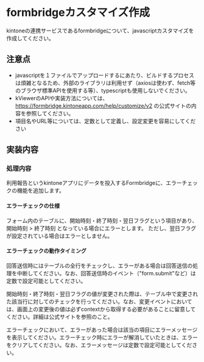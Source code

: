 # formbridgeカスタマイズ作成
kintoneの連携サービスであるformbridgeについて、javascriptカスタマイズを作成してください。

## 注意点
- javascriptを１ファイルでアップロードするにあたり、ビルドするプロセスは煩雑となるため、外部のライブラリは利用せず（axiosは使わず、fetch等のブラウザ標準APIを使用する等）、typescriptも使用しないでください。
- kViewerのAPIや実装方法については、https://formbridge.kintoneapp.com/help/customize/v2 の公式サイトの内容を参照してください。
- 項目名やURL等については、定数として定義し、設定変更を容易にしてください

## 実装内容

### 処理内容
利用報告というkintoneアプリにデータを投入するFormbridgeに、エラーチェックの機能を追加します。

#### エラーチェックの仕様
フォーム内のテーブルに、開始時刻・終了時刻・翌日フラグという項目があり、開始時刻 > 終了時刻 となっている場合にエラーとします。
ただし、翌日フラグが設定されている場合はエラーとしません。

#### エラーチェックの動作タイミング
回答送信時にはテーブルの全行をチェックし、エラーがある場合は回答送信の処理を中断してください。なお、回答送信時のイベント（"form.submit"など）は定数で設定可能としてください。

開始時刻・終了時刻・翌日フラグの値が変更された際は、テーブル中で変更された該当行に対してのチェックを行ってください。なお、変更イベントにおいては、画面上の変更後の値は必ずcontextから取得する必要があることに留意してください。詳細は公式サイトを参照のこと。

エラーチェックにおいて、エラーがあった場合は該当の項目にエラーメッセージを表示してください。エラーチェック時にエラーが解消していたときは、エラーをクリアしてください。なお、エラーメッセージは定数で設定可能としてください。

